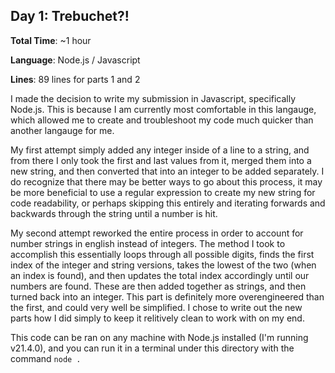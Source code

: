 ## Day 1: Trebuchet?!
**Total Time**: ~1 hour

**Language**: Node.js / Javascript

**Lines**: 89 lines for parts 1 and 2

I made the decision to write my submission in Javascript, specifically Node.js. This is because I am currently most comfortable in this langauge, which allowed me to create and troubleshoot my code much quicker than another langauge for me.

My first attempt simply added any integer inside of a line to a string, and from there I only took the first and last values from it, merged them into a new string, and then converted that into an integer to be added separately. I do recognize that there may be better ways to go about this process, it may be more beneficial to use a regular expression to create my new string for code readability, or perhaps skipping this entirely and iterating forwards and backwards through the string until a number is hit.

My second attempt reworked the entire process in order to account for number strings in english instead of integers. The method I took to accomplish this essentially loops through all possible digits, finds the first index of the integer and string versions, takes the lowest of the two (when an index is found), and then updates the total index accordingly until our numbers are found. These are then added together as strings, and then turned back into an integer. This part is definitely more overengineered than the first, and could very well be simplified. I chose to write out the new parts how I did simply to keep it relitively clean to work with on my end.

This code can be ran on any machine with Node.js installed (I'm running v21.4.0), and you can run it in a terminal under this directory with the command ``node .``